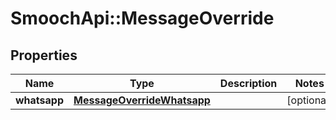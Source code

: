 # SmoochApi::MessageOverride

## Properties
Name | Type | Description | Notes
------------ | ------------- | ------------- | -------------
**whatsapp** | [**MessageOverrideWhatsapp**](MessageOverrideWhatsapp.md) |  | [optional] 


